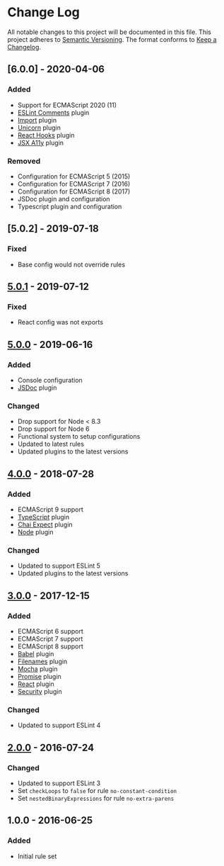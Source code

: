 # Change Log
All notable changes to this project will be documented in this file.
This project adheres to [Semantic Versioning](http://semver.org/).
The format conforms to [Keep a Changelog](http://keepachangelog.com/).

## [6.0.0] - 2020-04-06
### Added
- Support for ECMAScript 2020 (11)
- [ESLint Comments](https://github.com/mysticatea/eslint-plugin-eslint-comments) plugin
- [Import](https://github.com/benmosher/eslint-plugin-import) plugin
- [Unicorn](https://github.com/sindresorhus/eslint-plugin-unicorn) plugin
- [React Hooks](https://github.com/facebook/react/tree/master/packages/eslint-plugin-react-hooks) plugin
- [JSX A11y](https://www.npmjs.com/package/eslint-plugin-jsx-a11y) plugin

### Removed
- Configuration for ECMAScript 5 (2015)
- Configuration for ECMAScript 7 (2016)
- Configuration for ECMAScript 8 (2017)
- JSDoc plugin and configuration
- Typescript plugin and configuration


## [5.0.2] - 2019-07-18
### Fixed
- Base config would not override rules


## [5.0.1] - 2019-07-12
### Fixed
- React config was not exports

## [5.0.0] - 2019-06-16
### Added
- Console configuration
- [JSDoc](https://github.com/gajus/eslint-plugin-jsdoc) plugin

### Changed
- Drop support for Node < 8.3
- Drop support for Node 6
- Functional system to setup configurations
- Updated to latest rules
- Updated plugins to the latest versions

## [4.0.0] - 2018-07-28
### Added
- ECMAScript 9 support
- [TypeScript](https://github.com/nzakas/eslint-plugin-typescript) plugin
- [Chai Expect](https://github.com/Turbo87/eslint-plugin-chai-expect) plugin
- [Node](https://github.com/mysticatea/eslint-plugin-node) plugin

### Changed
- Updated to support ESLint 5
- Updated plugins to the latest versions

## [3.0.0] - 2017-12-15
### Added
- ECMAScript 6 support
- ECMAScript 7 support
- ECMAScript 8 support
- [Babel](https://github.com/babel/eslint-plugin-babel) plugin
- [Filenames](https://github.com/selaux/eslint-plugin-filenames) plugin
- [Mocha](https://github.com/lo1tuma/eslint-plugin-mocha) plugin
- [Promise](https://github.com/xjamundx/eslint-plugin-promise) plugin
- [React](https://github.com/yannickcr/eslint-plugin-react) plugin
- [Security](https://github.com/nodesecurity/eslint-plugin-security) plugin

### Changed
- Updated to support ESLint 4

## [2.0.0] - 2016-07-24
### Changed
- Updated to support ESLint 3
- Set `checkLoops` to `false` for rule `no-constant-condition`
- Set `nestedBinaryExpressions` for rule `no-extra-parens`

## 1.0.0 - 2016-06-25
### Added
- Initial rule set

[5.0.1]: https://github.com/MitMaro/eslint-config-mitmaro/compare/v5.0.0...v5.0.1
[5.0.0]: https://github.com/MitMaro/eslint-config-mitmaro/compare/v4.0.0...v5.0.0
[4.0.0]: https://github.com/MitMaro/eslint-config-mitmaro/compare/v3.0.0...v4.0.0
[3.0.0]: https://github.com/MitMaro/eslint-config-mitmaro/compare/v2.0.0...v3.0.0
[2.0.0]: https://github.com/MitMaro/eslint-config-mitmaro/compare/v1.0.0...v2.0.0
